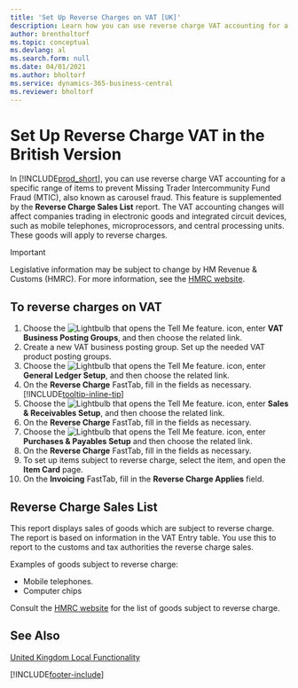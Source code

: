 ```yaml
---
title: 'Set Up Reverse Charges on VAT [UK]'
description: Learn how you can use reverse charge VAT accounting for a specific range of items to prevent Missing Trader Intercommunity Fund Fraud (MTIC).
author: brentholtorf
ms.topic: conceptual
ms.devlang: al
ms.search.form: null
ms.date: 04/01/2021
ms.author: bholtorf
ms.service: dynamics-365-business-central
ms.reviewer: bholtorf
---
```

# <a name="set-up-reverse-charge-vat-in-the-british-version"></a>Set Up Reverse Charge VAT in the British Version

In [!INCLUDE[prod_short](../../includes/prod_short.md)], you can use reverse charge VAT accounting for a specific range of items to prevent Missing Trader Intercommunity Fund Fraud (MTIC), also known as carousel fraud. This feature is supplemented by the **Reverse Charge Sales List** report. The VAT accounting changes will affect companies trading in electronic goods and integrated circuit devices, such as mobile telephones, microprocessors, and central processing units. These goods will apply to reverse charges.

> [!IMPORTANT]  
> Legislative information may be subject to change by HM Revenue & Customs (HMRC). For more information, see the [HMRC website](https://www.gov.uk/government/organisations/hm-revenue-customs).  

## <a name="to-reverse-charges-on-vat"></a>To reverse charges on VAT

1.  Choose the ![Lightbulb that opens the Tell Me feature.](../../media/ui-search/search_small.png "Tell me what you want to do") icon, enter **VAT Business Posting Groups**, and then choose the related link.  
2.  Create a new VAT business posting group. Set up the needed VAT product posting groups.  
3.  Choose the ![Lightbulb that opens the Tell Me feature.](../../media/ui-search/search_small.png "Tell me what you want to do") icon, enter **General Ledger Setup**, and then choose the related link.  
4.  On the **Reverse Charge** FastTab, fill in the fields as necessary. [!INCLUDE[tooltip-inline-tip](../../includes/tooltip-inline-tip_md.md)]  
5.  Choose the ![Lightbulb that opens the Tell Me feature.](../../media/ui-search/search_small.png "Tell me what you want to do") icon, enter **Sales & Receivables Setup**, and then choose the related link.  
6.  On the **Reverse Charge** FastTab, fill in the fields as necessary.
7.  Choose the ![Lightbulb that opens the Tell Me feature.](../../media/ui-search/search_small.png "Tell me what you want to do") icon, enter **Purchases & Payables Setup** and then choose the related link.  
6.  On the **Reverse Charge** FastTab, fill in the fields as necessary.
9. To set up items subject to reverse charge, select the item, and open the **Item Card** page.  
10. On the **Invoicing** FastTab, fill in the **Reverse Charge Applies** field.  

## <a name="reverse-charge-sales-list"></a>Reverse Charge Sales List
This report displays sales of goods which are subject to reverse charge. The report is based on information in the VAT Entry table. You use this to report to the customs and tax authorities the reverse charge sales.  

Examples of goods subject to reverse charge:  

- Mobile telephones.  
- Computer chips  

Consult the [HMRC website](https://www.gov.uk/government/organisations/hm-revenue-customs) for the list of goods subject to reverse charge.  

## <a name="see-also"></a>See Also
[United Kingdom Local Functionality](united-kingdom-local-functionality.md)  


[!INCLUDE[footer-include](../../includes/footer-banner.md)]
